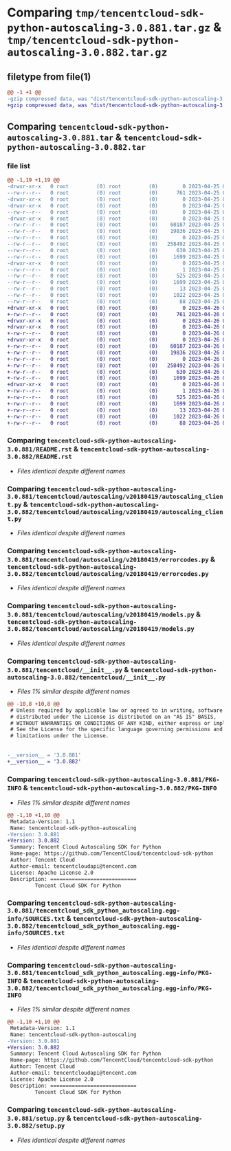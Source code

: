 # Comparing `tmp/tencentcloud-sdk-python-autoscaling-3.0.881.tar.gz` & `tmp/tencentcloud-sdk-python-autoscaling-3.0.882.tar.gz`

## filetype from file(1)

```diff
@@ -1 +1 @@
-gzip compressed data, was "dist/tencentcloud-sdk-python-autoscaling-3.0.881.tar", last modified: Tue Apr 25 00:21:50 2023, max compression
+gzip compressed data, was "dist/tencentcloud-sdk-python-autoscaling-3.0.882.tar", last modified: Wed Apr 26 02:51:01 2023, max compression
```

## Comparing `tencentcloud-sdk-python-autoscaling-3.0.881.tar` & `tencentcloud-sdk-python-autoscaling-3.0.882.tar`

### file list

```diff
@@ -1,19 +1,19 @@
-drwxr-xr-x   0 root         (0) root         (0)        0 2023-04-25 00:21:50.000000 tencentcloud-sdk-python-autoscaling-3.0.881/
--rw-r--r--   0 root         (0) root         (0)      761 2023-04-25 00:21:50.000000 tencentcloud-sdk-python-autoscaling-3.0.881/README.rst
-drwxr-xr-x   0 root         (0) root         (0)        0 2023-04-25 00:21:50.000000 tencentcloud-sdk-python-autoscaling-3.0.881/tencentcloud/
-drwxr-xr-x   0 root         (0) root         (0)        0 2023-04-25 00:21:50.000000 tencentcloud-sdk-python-autoscaling-3.0.881/tencentcloud/autoscaling/
--rw-r--r--   0 root         (0) root         (0)        0 2023-04-25 00:21:50.000000 tencentcloud-sdk-python-autoscaling-3.0.881/tencentcloud/autoscaling/__init__.py
-drwxr-xr-x   0 root         (0) root         (0)        0 2023-04-25 00:21:50.000000 tencentcloud-sdk-python-autoscaling-3.0.881/tencentcloud/autoscaling/v20180419/
--rw-r--r--   0 root         (0) root         (0)    60187 2023-04-25 00:21:50.000000 tencentcloud-sdk-python-autoscaling-3.0.881/tencentcloud/autoscaling/v20180419/autoscaling_client.py
--rw-r--r--   0 root         (0) root         (0)    19836 2023-04-25 00:21:50.000000 tencentcloud-sdk-python-autoscaling-3.0.881/tencentcloud/autoscaling/v20180419/errorcodes.py
--rw-r--r--   0 root         (0) root         (0)        0 2023-04-25 00:21:50.000000 tencentcloud-sdk-python-autoscaling-3.0.881/tencentcloud/autoscaling/v20180419/__init__.py
--rw-r--r--   0 root         (0) root         (0)   258492 2023-04-25 00:21:50.000000 tencentcloud-sdk-python-autoscaling-3.0.881/tencentcloud/autoscaling/v20180419/models.py
--rw-r--r--   0 root         (0) root         (0)      630 2023-04-25 00:21:50.000000 tencentcloud-sdk-python-autoscaling-3.0.881/tencentcloud/__init__.py
--rw-r--r--   0 root         (0) root         (0)     1699 2023-04-25 00:21:50.000000 tencentcloud-sdk-python-autoscaling-3.0.881/PKG-INFO
-drwxr-xr-x   0 root         (0) root         (0)        0 2023-04-25 00:21:50.000000 tencentcloud-sdk-python-autoscaling-3.0.881/tencentcloud_sdk_python_autoscaling.egg-info/
--rw-r--r--   0 root         (0) root         (0)        1 2023-04-25 00:21:50.000000 tencentcloud-sdk-python-autoscaling-3.0.881/tencentcloud_sdk_python_autoscaling.egg-info/dependency_links.txt
--rw-r--r--   0 root         (0) root         (0)      525 2023-04-25 00:21:50.000000 tencentcloud-sdk-python-autoscaling-3.0.881/tencentcloud_sdk_python_autoscaling.egg-info/SOURCES.txt
--rw-r--r--   0 root         (0) root         (0)     1699 2023-04-25 00:21:50.000000 tencentcloud-sdk-python-autoscaling-3.0.881/tencentcloud_sdk_python_autoscaling.egg-info/PKG-INFO
--rw-r--r--   0 root         (0) root         (0)       13 2023-04-25 00:21:50.000000 tencentcloud-sdk-python-autoscaling-3.0.881/tencentcloud_sdk_python_autoscaling.egg-info/top_level.txt
--rw-r--r--   0 root         (0) root         (0)     1022 2023-04-25 00:21:50.000000 tencentcloud-sdk-python-autoscaling-3.0.881/setup.py
--rw-r--r--   0 root         (0) root         (0)       88 2023-04-25 00:21:50.000000 tencentcloud-sdk-python-autoscaling-3.0.881/setup.cfg
+drwxr-xr-x   0 root         (0) root         (0)        0 2023-04-26 02:51:01.000000 tencentcloud-sdk-python-autoscaling-3.0.882/
+-rw-r--r--   0 root         (0) root         (0)      761 2023-04-26 02:51:01.000000 tencentcloud-sdk-python-autoscaling-3.0.882/README.rst
+drwxr-xr-x   0 root         (0) root         (0)        0 2023-04-26 02:51:01.000000 tencentcloud-sdk-python-autoscaling-3.0.882/tencentcloud/
+drwxr-xr-x   0 root         (0) root         (0)        0 2023-04-26 02:51:01.000000 tencentcloud-sdk-python-autoscaling-3.0.882/tencentcloud/autoscaling/
+-rw-r--r--   0 root         (0) root         (0)        0 2023-04-26 02:51:01.000000 tencentcloud-sdk-python-autoscaling-3.0.882/tencentcloud/autoscaling/__init__.py
+drwxr-xr-x   0 root         (0) root         (0)        0 2023-04-26 02:51:01.000000 tencentcloud-sdk-python-autoscaling-3.0.882/tencentcloud/autoscaling/v20180419/
+-rw-r--r--   0 root         (0) root         (0)    60187 2023-04-26 02:51:01.000000 tencentcloud-sdk-python-autoscaling-3.0.882/tencentcloud/autoscaling/v20180419/autoscaling_client.py
+-rw-r--r--   0 root         (0) root         (0)    19836 2023-04-26 02:51:01.000000 tencentcloud-sdk-python-autoscaling-3.0.882/tencentcloud/autoscaling/v20180419/errorcodes.py
+-rw-r--r--   0 root         (0) root         (0)        0 2023-04-26 02:51:01.000000 tencentcloud-sdk-python-autoscaling-3.0.882/tencentcloud/autoscaling/v20180419/__init__.py
+-rw-r--r--   0 root         (0) root         (0)   258492 2023-04-26 02:51:01.000000 tencentcloud-sdk-python-autoscaling-3.0.882/tencentcloud/autoscaling/v20180419/models.py
+-rw-r--r--   0 root         (0) root         (0)      630 2023-04-26 02:51:01.000000 tencentcloud-sdk-python-autoscaling-3.0.882/tencentcloud/__init__.py
+-rw-r--r--   0 root         (0) root         (0)     1699 2023-04-26 02:51:01.000000 tencentcloud-sdk-python-autoscaling-3.0.882/PKG-INFO
+drwxr-xr-x   0 root         (0) root         (0)        0 2023-04-26 02:51:01.000000 tencentcloud-sdk-python-autoscaling-3.0.882/tencentcloud_sdk_python_autoscaling.egg-info/
+-rw-r--r--   0 root         (0) root         (0)        1 2023-04-26 02:51:01.000000 tencentcloud-sdk-python-autoscaling-3.0.882/tencentcloud_sdk_python_autoscaling.egg-info/dependency_links.txt
+-rw-r--r--   0 root         (0) root         (0)      525 2023-04-26 02:51:01.000000 tencentcloud-sdk-python-autoscaling-3.0.882/tencentcloud_sdk_python_autoscaling.egg-info/SOURCES.txt
+-rw-r--r--   0 root         (0) root         (0)     1699 2023-04-26 02:51:01.000000 tencentcloud-sdk-python-autoscaling-3.0.882/tencentcloud_sdk_python_autoscaling.egg-info/PKG-INFO
+-rw-r--r--   0 root         (0) root         (0)       13 2023-04-26 02:51:01.000000 tencentcloud-sdk-python-autoscaling-3.0.882/tencentcloud_sdk_python_autoscaling.egg-info/top_level.txt
+-rw-r--r--   0 root         (0) root         (0)     1022 2023-04-26 02:51:01.000000 tencentcloud-sdk-python-autoscaling-3.0.882/setup.py
+-rw-r--r--   0 root         (0) root         (0)       88 2023-04-26 02:51:01.000000 tencentcloud-sdk-python-autoscaling-3.0.882/setup.cfg
```

### Comparing `tencentcloud-sdk-python-autoscaling-3.0.881/README.rst` & `tencentcloud-sdk-python-autoscaling-3.0.882/README.rst`

 * *Files identical despite different names*

### Comparing `tencentcloud-sdk-python-autoscaling-3.0.881/tencentcloud/autoscaling/v20180419/autoscaling_client.py` & `tencentcloud-sdk-python-autoscaling-3.0.882/tencentcloud/autoscaling/v20180419/autoscaling_client.py`

 * *Files identical despite different names*

### Comparing `tencentcloud-sdk-python-autoscaling-3.0.881/tencentcloud/autoscaling/v20180419/errorcodes.py` & `tencentcloud-sdk-python-autoscaling-3.0.882/tencentcloud/autoscaling/v20180419/errorcodes.py`

 * *Files identical despite different names*

### Comparing `tencentcloud-sdk-python-autoscaling-3.0.881/tencentcloud/autoscaling/v20180419/models.py` & `tencentcloud-sdk-python-autoscaling-3.0.882/tencentcloud/autoscaling/v20180419/models.py`

 * *Files identical despite different names*

### Comparing `tencentcloud-sdk-python-autoscaling-3.0.881/tencentcloud/__init__.py` & `tencentcloud-sdk-python-autoscaling-3.0.882/tencentcloud/__init__.py`

 * *Files 1% similar despite different names*

```diff
@@ -10,8 +10,8 @@
 # Unless required by applicable law or agreed to in writing, software
 # distributed under the License is distributed on an "AS IS" BASIS,
 # WITHOUT WARRANTIES OR CONDITIONS OF ANY KIND, either express or implied.
 # See the License for the specific language governing permissions and
 # limitations under the License.
 
 
-__version__ = '3.0.881'
+__version__ = '3.0.882'
```

### Comparing `tencentcloud-sdk-python-autoscaling-3.0.881/PKG-INFO` & `tencentcloud-sdk-python-autoscaling-3.0.882/PKG-INFO`

 * *Files 1% similar despite different names*

```diff
@@ -1,10 +1,10 @@
 Metadata-Version: 1.1
 Name: tencentcloud-sdk-python-autoscaling
-Version: 3.0.881
+Version: 3.0.882
 Summary: Tencent Cloud Autoscaling SDK for Python
 Home-page: https://github.com/TencentCloud/tencentcloud-sdk-python
 Author: Tencent Cloud
 Author-email: tencentcloudapi@tencent.com
 License: Apache License 2.0
 Description: ============================
         Tencent Cloud SDK for Python
```

### Comparing `tencentcloud-sdk-python-autoscaling-3.0.881/tencentcloud_sdk_python_autoscaling.egg-info/SOURCES.txt` & `tencentcloud-sdk-python-autoscaling-3.0.882/tencentcloud_sdk_python_autoscaling.egg-info/SOURCES.txt`

 * *Files identical despite different names*

### Comparing `tencentcloud-sdk-python-autoscaling-3.0.881/tencentcloud_sdk_python_autoscaling.egg-info/PKG-INFO` & `tencentcloud-sdk-python-autoscaling-3.0.882/tencentcloud_sdk_python_autoscaling.egg-info/PKG-INFO`

 * *Files 1% similar despite different names*

```diff
@@ -1,10 +1,10 @@
 Metadata-Version: 1.1
 Name: tencentcloud-sdk-python-autoscaling
-Version: 3.0.881
+Version: 3.0.882
 Summary: Tencent Cloud Autoscaling SDK for Python
 Home-page: https://github.com/TencentCloud/tencentcloud-sdk-python
 Author: Tencent Cloud
 Author-email: tencentcloudapi@tencent.com
 License: Apache License 2.0
 Description: ============================
         Tencent Cloud SDK for Python
```

### Comparing `tencentcloud-sdk-python-autoscaling-3.0.881/setup.py` & `tencentcloud-sdk-python-autoscaling-3.0.882/setup.py`

 * *Files identical despite different names*

